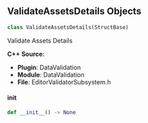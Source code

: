 ## ValidateAssetsDetails Objects

```python
class ValidateAssetsDetails(StructBase)
```

Validate Assets Details

**C++ Source:**

- **Plugin**: DataValidation
- **Module**: DataValidation
- **File**: EditorValidatorSubsystem.h

<a id="unreal.ValidateAssetsDetails.__init__"></a>

#### __init__

```python
def __init__() -> None
```

<a id="unreal.ValidateAssetsResults"></a>